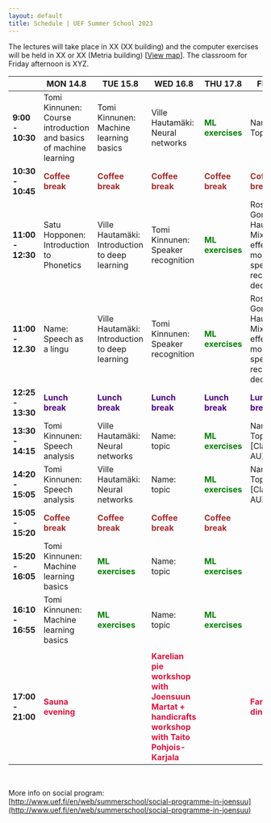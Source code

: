 ```yaml
---
layout: default
title: Schedule | UEF Summer School 2023
---
```


The lectures will take place in XX (XX building) and the computer exercises will be held in XX or XX (Metria building) [[View map](photos/uef_map.png)]. The classroom for Friday afternoon is XYZ.

|                   | MON 14.8                                          | TUE 15.8                                                | WED 16.8                                          | THU 17.8                                          | FRI 18.8                                          |
|-------------------|---------------------------------------------------|---------------------------------------------------------|---------------------------------------------------|---------------------------------------------------|---------------------------------------------------|
| **9:00 - 10:30**   |            Tomi Kinnunen: Course introduction and basics of machine learning                                       | Tomi Kinnunen: Machine learning basics                       | Ville Hautamäki: Neural networks                        | <span style="color:green">**ML exercises**</span> | Name: Topic                 |
| **10:30 - 10:45** | <span style="color:brown">**Coffee break**</span> | <span style="color:brown">**Coffee break**</span>       | <span style="color:brown">**Coffee break**</span> | <span style="color:brown">**Coffee break**</span>       | <span style="color:brown">**Coffee break**</span> |
| **11:00 - 12:30** | Satu Hopponen: Introduction to Phonetics           | Ville Hautamäki: Introduction to deep learning                | Tomi Kinnunen: Speaker recognition                     | <span style="color:green">**ML exercises**</span> | Rosa González Hautamäki: Mixed effects modeling of speaker recognition decisions |
| **11:00 - 12.30** | Name: Speech as a lingu           | Ville Hautamäki: Introduction to deep learning                | Tomi Kinnunen: Speaker recognition                     | <span style="color:green">**ML exercises**</span> | Rosa González Hautamäki: Mixed effects modeling of speaker recognition decisions |
| **12:25 - 13:30** | <span style="color:indigo">**Lunch break**</span> | <span style="color:indigo">**Lunch break**</span>       | <span style="color:indigo">**Lunch break**</span> | <span style="color:indigo">**Lunch break**</span>       | <span style="color:indigo">**Lunch break**</span>   |
| **13:30 - 14:15** | Tomi Kinnunen: Speech analysis                         | Ville Hautamäki: Neural networks                              | Name: topic                | <span style="color:green">**ML exercises**</span> | Name: Topic [Classroom: AUXYX]  |
| **14:20 - 15:05** | Tomi Kinnunen: Speech analysis                         | Ville Hautamäki: Neural networks                              | Name: topic                 | <span style="color:green">**ML exercises**</span> | Name: Topic [Classroom: AUXYZ]  |
| **15:05 - 15:20** | <span style="color:brown">**Coffee break**</span> | <span style="color:brown">**Coffee break**</span>       | <span style="color:brown">**Coffee break**</span> | <span style="color:brown">**Coffee break**</span>       |  |
| **15:20 - 16:05** | Tomi Kinnunen: Machine learning basics                 | <span style="color:green">**ML exercises**</span> | Name: topic                                               | <span style="color:green">**ML exercises**</span> |   |
| **16:10 - 16:55** | Tomi Kinnunen: Machine learning basics                 | <span style="color:green">**ML exercises**</span> | Name: topic                                               | <span style="color:green">**ML exercises**</span> |   |
|                   |                                                   |                                                         |                                                   |                                                         |                                                   |
| **17:00 - 21:00**  | <span style="color:crimson">**Sauna evening**</span>          |                                                         | <span style="color:crimson">**Karelian pie workshop with Joensuun Martat + handicrafts workshop with Taito Pohjois-Karjala**</span>                                                                        |                                                   |                 <span style="color:crimson">**Farewell dinner**                                  |

&nbsp;

More info on social program: [http://www.uef.fi/en/web/summerschool/social-programme-in-joensuu](http://www.uef.fi/en/web/summerschool/social-programme-in-joensuu)
&nbsp;

